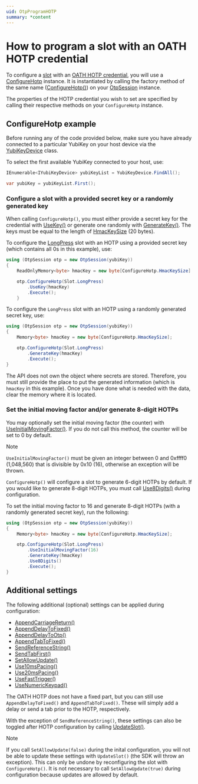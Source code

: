 ```yaml
---
uid: OtpProgramHOTP
summary: *content
---
```


<!-- Copyright 2021 Yubico AB

Licensed under the Apache License, Version 2.0 (the "License");
you may not use this file except in compliance with the License.
You may obtain a copy of the License at

    http://www.apache.org/licenses/LICENSE-2.0

Unless required by applicable law or agreed to in writing, software
distributed under the License is distributed on an "AS IS" BASIS,
WITHOUT WARRANTIES OR CONDITIONS OF ANY KIND, either express or implied.
See the License for the specific language governing permissions and
limitations under the License. -->

# How to program a slot with an OATH HOTP credential

To configure a [slot](xref:OtpSlots) with an [OATH HOTP credential](xref:OtpHotp), you will use a [ConfigureHotp](xref:Yubico.YubiKey.Otp.Operations.ConfigureHotp) instance. It is instantiated by calling the factory method of the same name ([ConfigureHotp()](xref:Yubico.YubiKey.Otp.OtpSession.ConfigureHotp%28Yubico.YubiKey.Otp.Slot%29)) on your [OtpSession](xref:Yubico.YubiKey.Otp.OtpSession) instance.

The properties of the HOTP credential you wish to set are specified by calling their respective methods on your ``ConfigureHotp`` instance. 

## ConfigureHotp example

Before running any of the code provided below, make sure you have already connected to a particular YubiKey on your host device via the [YubiKeyDevice](xref:Yubico.YubiKey.YubiKeyDevice) class. 

To select the first available YubiKey connected to your host, use:

```C#
IEnumerable<IYubiKeyDevice> yubiKeyList = YubiKeyDevice.FindAll();

var yubiKey = yubiKeyList.First();
```

### Configure a slot with a provided secret key or a randomly generated key

When calling ``ConfigureHotp()``, you must either provide a secret key for the credential with [UseKey()](xref:Yubico.YubiKey.Otp.Operations.ConfigureHotp.UseKey%28System.ReadOnlyMemory%7BSystem.Byte%7D%29) or generate one randomly with [GenerateKey()](xref:Yubico.YubiKey.Otp.Operations.ConfigureHotp.GenerateKey%28System.Memory%7BSystem.Byte%7D%29). The keys must be equal to the length of [HmacKeySize](xref:Yubico.YubiKey.Otp.Operations.ConfigureHotp.HmacKeySize) (20 bytes).  

To configure the [LongPress](xref:Yubico.YubiKey.Otp.Slot.LongPress) slot with an HOTP using a provided secret key (which contains all 0s in this example), use:

```C#
using (OtpSession otp = new OtpSession(yubiKey))
{
    ReadOnlyMemory<byte> hmacKey = new byte[ConfigureHotp.HmacKeySize] {0x00, 0x00, 0x00, 0x00, 0x00, 0x00, 0x00, 0x00, 0x00, 0x00, 0x00, 0x00, 0x00, 0x00, 0x00, 0x00, 0x00, 0x00, 0x00, 0x00, };

    otp.ConfigureHotp(Slot.LongPress)
        .UseKey(hmacKey)
        .Execute();
    }    
```

To configure the ``LongPress`` slot with an HOTP using a randomly generated secret key, use:

```C#
using (OtpSession otp = new OtpSession(yubiKey))
{
    Memory<byte> hmacKey = new byte[ConfigureHotp.HmacKeySize];

    otp.ConfigureHotp(Slot.LongPress)
        .GenerateKey(hmacKey)
        .Execute();
}
```

The API does not own the object where secrets are stored. Therefore, you must still provide the place to put the generated information (which is ``hmacKey`` in this example). Once you have done what is needed with the data, clear the memory where it is located.

### Set the initial moving factor and/or generate 8-digit HOTPs

You may optionally set the initial moving factor (the counter) with [UseInitialMovingFactor()](xref:Yubico.YubiKey.Otp.Operations.ConfigureHotp.UseInitialMovingFactor%28System.Int32%29). If you do not call this method, the counter will be set to 0 by default. 

> [!NOTE]  
> ``UseInitialMovingFactor()`` must be given an integer between 0 and 0xffff0 (1,048,560) that is divisible by 0x10 (16), otherwise an exception will be thrown. 

``ConfigureHotp()`` will configure a slot to generate 6-digit HOTPs by default. If you would like to generate 8-digit HOTPs, you must call [Use8Digits()](xref:Yubico.YubiKey.Otp.Operations.ConfigureHotp.Use8Digits%28System.Boolean%29) during configuration. 

To set the initial moving factor to 16 and generate 8-digit HOTPs (with a randomly generated secret key), run the following:

```C#
using (OtpSession otp = new OtpSession(yubiKey))
{
    Memory<byte> hmacKey = new byte[ConfigureHotp.HmacKeySize];

    otp.ConfigureHotp(Slot.LongPress)
        .UseInitialMovingFactor(16)
        .GenerateKey(hmacKey)
        .Use8Digits()
        .Execute();
}
```

## Additional settings

The following additional (optional) settings can be applied during configuration:

- [AppendCarriageReturn()](xref:Yubico.YubiKey.Otp.Operations.ConfigureHotp.AppendCarriageReturn%28System.Boolean%29)
- [AppendDelayToFixed()](xref:Yubico.YubiKey.Otp.Operations.ConfigureHotp.AppendDelayToFixed%28System.Boolean%29)
- [AppendDelayToOtp()](xref:Yubico.YubiKey.Otp.Operations.ConfigureHotp.AppendDelayToOtp%28System.Boolean%29)
- [AppendTabToFixed()](xref:Yubico.YubiKey.Otp.Operations.ConfigureHotp.AppendTabToFixed%28System.Boolean%29)
- [SendReferenceString()](xref:Yubico.YubiKey.Otp.Operations.ConfigureHotp.SendReferenceString%28System.Boolean%29)
- [SendTabFirst()](xref:Yubico.YubiKey.Otp.Operations.ConfigureHotp.SendTabFirst%28System.Boolean%29)
- [SetAllowUpdate()](xref:Yubico.YubiKey.Otp.Operations.ConfigureHotp.SetAllowUpdate%28System.Boolean%29)
- [Use10msPacing()](xref:Yubico.YubiKey.Otp.Operations.ConfigureHotp.Use10msPacing%28System.Boolean%29)
- [Use20msPacing()](xref:Yubico.YubiKey.Otp.Operations.ConfigureHotp.Use20msPacing%28System.Boolean%29)
- [UseFastTrigger()](xref:Yubico.YubiKey.Otp.Operations.ConfigureHotp.UseFastTrigger%28System.Boolean%29)
- [UseNumericKeypad()](xref:Yubico.YubiKey.Otp.Operations.ConfigureHotp.UseNumericKeypad%28System.Boolean%29)

The OATH HOTP does not have a fixed part, but you can still use ``AppendDelayToFixed()`` and ``AppendTabToFixed()``. These will simply add a delay or send a tab prior to the HOTP, respectively. 

With the exception of ``SendReferenceString()``, these settings can also be toggled after HOTP configuration by calling [UpdateSlot()](xref:OtpUpdateSlot). 

> [!NOTE] 
> If you call ``SetAllowUpdate(false)`` during the inital configuration, you will not be able to update these settings with ``UpdateSlot()`` (the SDK will throw an exception). This can only be undone by reconfiguring the slot with ``ConfigureHotp()``. It is not necessary to call ``SetAllowUpdate(true)`` during configuration because updates are allowed by default. 
